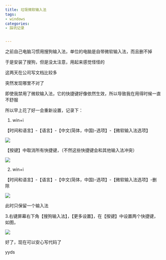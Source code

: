 ```yaml
---
title: 垃圾微软输入法
tags: 
- windows
categories:
- 踩坑记录


---
```


之前自己电脑习惯用搜狗输入法，单位的电脑是自带微软输入法，而且删不掉

于是安装了搜狗，但是没太注意，用起来感觉怪怪的

这两天在公司写文档比较多

突然发现哪里不对了

即使我禁用了微软输入法，它的快捷键好像依然生效，所以导致我在用得时候一直不舒服

所以早上花了好一会重新设置，记录下：

1. win+i

【时间和语言】-【语言】-【中文(简体，中国)-选项】-【微软输入法选项】

![](https://wordpress-1308610994.cos.ap-nanjing.myqcloud.com/img/20220811122852.png)

【按键】中取消所有快捷键，（不然这些快捷键会和其他输入法冲突）

![](https://wordpress-1308610994.cos.ap-nanjing.myqcloud.com/img/20220811122956.png)

2. win+i

【时间和语言】-【语言】-【中文(简体，中国)-选项】-【微软输入法选项】-删除

![](https://wordpress-1308610994.cos.ap-nanjing.myqcloud.com/img/20220811123204.png)

此时只保留一个输入法

3.右键屏幕右下角【搜狗输入法】，【更多设置】，在【按键】中设置两个快捷键，如图，

![](https://wordpress-1308610994.cos.ap-nanjing.myqcloud.com/img/20220811123405.png)

好了，现在可以安心写代码了

yyds